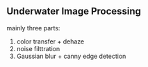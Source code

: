 ## Underwater Image Processing
mainly three parts:

1) color transfer + dehaze
2) noise filttration
3) Gaussian blur + canny edge detection

